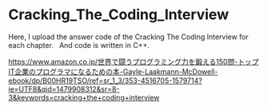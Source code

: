 # Cracking_The_Coding_Interview

  Here, I upload the answer code of the Cracking The Coding Interview for each chapter.  
And code is written in C++.  

https://www.amazon.co.jp/世界で闘うプログラミング力を鍛える150問-トップIT企業のプログラマになるための本-Gayle-Laakmann-McDowell-ebook/dp/B00HR19TSO/ref=sr_1_3/353-4516705-1579714?ie=UTF8&qid=1479908312&sr=8-3&keywords=cracking+the+coding+interview
